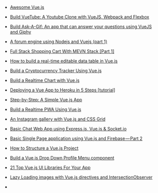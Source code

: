 * [Awesome Vue.js](https://github.com/vuejs/awesome-vue)

- [Build VueTube: A Youtube Clone with VueJS, Webpack and Flexbox](https://medium.com/techtrument/build-a-video-player-like-youtube-in-vuejs-webpack-and-flexbox-b51ef9bede0b)

* [Build Ask-A-Gif: An app that can answer your questions using VueJS and Giphy](https://medium.com/techtrument/build-ask-a-gif-an-app-that-can-answer-your-questions-using-vuejs-and-giphy-a37986b22010)

- [A forum engine using Nodejs and Vuejs (part 1)](https://medium.com/@meshileya/a-forum-engine-using-nodejs-and-vuejs-10b5939ebf2e)

* [Full Stack Shopping Cart With MEVN Stack [Part 1]](https://medium.com/@jaouad_45834/full-stack-shopping-cart-with-mevn-stack-part-1-89dae1f35378)

- [How to build a real-time editable data table in Vue.js](https://medium.freecodecamp.org/how-to-build-a-real-time-editable-data-table-in-vue-js-46b7f0b11684)

* [Build a Cryptocurrency Tracker Using Vue.js](https://medium.com/js-dojo/build-a-cryptocurrency-tracker-using-vue-js-f9b3642823f8)

- [Build a Realtime Chart with Vue.js](https://medium.com/js-dojo/build-a-realtime-chart-with-vue-js-d7e2e25a5e21)

* [Deploying a Vue App to Heroku in 5 Steps [tutorial]](https://medium.com/netscape/deploying-a-vue-js-2-x-app-to-heroku-in-5-steps-tutorial-a69845ace489?source=bookmarks---------79---------------------)

- [Step-by-Step: A Simple Vue.js App](https://medium.com/@warrenfrancis/step-by-step-a-simple-vue-js-app-55f8eb3ffc63?source=bookmarks---------62---------------------)

* [Build a Realtime PWA Using Vue.js](https://medium.com/js-dojo/build-a-realtime-pwa-using-vue-js-4f61d373d4b3?source=bookmarks---------61---------------------)

- [An Instagram gallery with Vue.js and CSS Grid](https://itnext.io/an-instagram-gallery-with-vue-js-and-css-grid-c0a2d7cc3e0f?source=bookmarks---------60---------------------)

* [Basic Chat Web App using Express.js, Vue.js & Socket.io](https://medium.com/@jaouad_45834/basic-chat-web-app-using-express-js-vue-js-socket-io-429588e841f0?source=bookmarks---------57---------------------)

- [Basic Single Page application using Vue.js and Firebase — Part 2](https://medium.com/@oleg.agapov/basic-single-page-application-using-vue-js-and-firebase-part-2-143a3084266f?source=bookmarks---------56---------------------)

* [How to Structure a Vue.js Project](https://itnext.io/how-to-structure-a-vue-js-project-29e4ddc1aeeb?source=bookmarks---------55---------------------)

- [Build a Vue.js Drop Down Profile Menu component](https://itnext.io/build-a-vue-js-drop-down-profile-menu-component-97be8a3d2424?source=bookmarks---------53---------------------)

* [21 Top Vue.js UI Libraries For Your App](https://hackernoon.com/21-top-vue-js-ui-libraries-for-your-app-4556e5a9060e?source=bookmarks---------52---------------------)

- [Lazy Loading images with Vue.js directives and IntersectionObserver](https://itnext.io/lazy-loading-images-with-vue-js-directives-and-intersectionobserver-d0eb390cad9)

* 